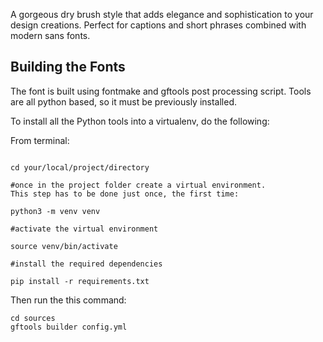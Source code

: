 A gorgeous dry brush style that adds elegance and sophistication to your design creations. Perfect for captions and short phrases combined with modern sans fonts.

## Building the Fonts

The font is built using fontmake and gftools post processing script. Tools are all python based, so it must be previously installed.

To install all the Python tools into a virtualenv, do the following:

From terminal:

```

cd your/local/project/directory

#once in the project folder create a virtual environment. 
This step has to be done just once, the first time:

python3 -m venv venv

#activate the virtual environment

source venv/bin/activate

#install the required dependencies

pip install -r requirements.txt

```

Then run the this command:

```
cd sources
gftools builder config.yml
```
